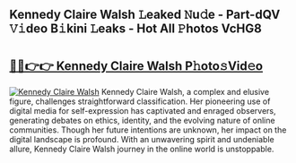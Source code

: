 ## Kennedy Claire Walsh 𝙻eaked 𝙽u𝚍e - Part-dQV 𝚅𝚒deo B𝚒kini 𝙻eaks - Hot All 𝙿hotos VcHG8

# <h2><a href="http://ld61bb7.urlbe.top/?page=Kennedy+Claire+Walsh">🔗🔗👉👉 Kennedy Claire Walsh P𝚑oto𝚜Vid𝚎o</a></h2>

[![Kennedy Claire Walsh](https://i.imgur.com/eBuTRDB.gif)](http://ld61bb7.urlbe.top/?page=Kennedy+Claire+Walsh)
Kennedy Claire Walsh, a complex and elusive figure, challenges straightforward classification. Her pioneering use of digital media for self-expression has captivated and enraged observers, generating debates on ethics, identity, and the evolving nature of online communities. Though her future intentions are unknown, her impact on the digital landscape is profound. With an unwavering spirit and undeniable allure, Kennedy Claire Walsh journey in the online world is unstoppable.
